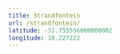 ```yaml
---
title: Strandfontein
url: /strandfontein/
latitude: -31.755556000000002
longitude: 18.227222
---
```

